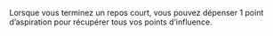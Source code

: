 ﻿---
id: class_scheming_fr.md#source-d’influence
name: Source d’influence
---

Lorsque vous terminez un repos court, vous pouvez dépenser 1 point d’aspiration pour récupérer tous vos points d’influence.


